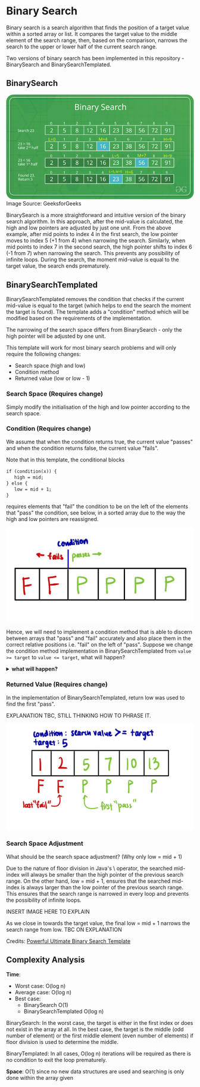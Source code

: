 # Binary Search
Binary search is a search algorithm that finds the position of a target value within a sorted array or list. It compares 
the target value to the middle element of the search range, then, based on the comparison, narrows the search to the 
upper or lower half of the current search range.

Two versions of binary search has been implemented in this repository - BinarySearch and BinarySearchTemplated.

## BinarySearch
![binary search img](../../../../../docs/assets/images/BinarySearch.png)
Image Source: GeeksforGeeks

BinarySearch is a more straightforward and intuitive version of the binary search algorithm. In this approach, after the
mid-value is calculated, the high and low pointers are adjusted by just one unit. From the above example, after mid 
points to index 4 in the first search, the low pointer moves to index 5 (+1 from 4) when narrowing the search. 
Similarly, when mid points to index 7 in the second search, the high pointer shifts to index 6 (-1 from 7) when 
narrowing the search. This prevents any possibility of infinite loops. During the search, the moment mid-value is equal 
to the target value, the search ends prematurely.

## BinarySearchTemplated

BinarySearchTemplated removes the condition that checks if the current mid-value is equal to the target (which helps to
end the search the moment the target is found). The template adds a "condition" method which will be modified based on
the requirements of the implementation.

The narrowing of the search space differs from BinarySearch - only the high pointer will be adjusted by one unit.

This template will work for most binary search problems and will only require the following changes:
- Search space (high and low)
- Condition method
- Returned value (low or low - 1)

### Search Space (Requires change)
Simply modify the initialisation of the high and low pointer according to the search space.

### Condition (Requires change)
We assume that when the condition returns true, the current value "passes" and when the condition returns false, the 
current value "fails".

Note that in this template, the conditional blocks
```
if (condition(x)) {
   high = mid;
} else {
   low = mid + 1;
}
```
requires elements that "fail" the condition to be on the left of the elements that "pass" the condition, see below, in a
sorted array due to the way the high and low pointers are reassigned.

![binary search templated 1 img](../../../../../docs/assets/images/BinarySearchTemplated1.jpeg)

Hence, we will need to implement a condition method that is able to discern between arrays that "pass" and "fail"
accurately and also place them in the correct relative positions i.e. "fail" on the left of "pass". Suppose we change the 
condition method implementation in BinarySearchTemplated from `value >= target` to `value <= target`, what will happen? 
<details>
<summary> <b>what will happen?</b> </summary>
The array becomes "P P F F F F" and the low and high pointers are now reassigned wrongly.
</details>

### Returned Value (Requires change)
In the implementation of BinarySearchTemplated, return low was used to find the first "pass".

EXPLANATION TBC, STILL THINKING HOW TO PHRASE IT.

![binary search templated 1 img](../../../../../docs/assets/images/BinarySearchTemplated2.jpeg)

### Search Space Adjustment
What should be the search space adjustment? (Why only low = mid + 1)

Due to the nature of floor division in Java's \ operator, the searched mid-index will always be smaller than the high
pointer of the previous search range. On the other hand, low = mid + 1, ensures that the searched mid-index is always
larger than the low pointer of the previous search range. This ensures that the search range is narrowed in every loop
and prevents the possibility of infinite loops.

INSERT IMAGE HERE TO EXPLAIN

As we close in towards the target value, the final low = mid + 1 narrows the search range from low. TBC ON EXPLANATION

Credits: [Powerful Ultimate Binary Search Template](https://leetcode.com/discuss/general-discussion/786126/python-powerful-ultimate-binary-search-template-solved-many-problems)

## Complexity Analysis
**Time**:
- Worst case: O(log n)
- Average case: O(log n)
- Best case: 
  - BinarySearch O(1)
  - BinarySearchTemplated O(log n)

BinarySearch:
In the worst case, the target is either in the first index or does not exist in the array at all.
In the best case, the target is the middle (odd number of element) or the first middle element (even number of elements)
if floor division is used to determine the middle.

BinaryTemplated:
In all cases, O(log n) iterations will be required as there is no condition to exit the loop prematurely.

**Space**: O(1) since no new data structures are used and searching is only done within the array given
